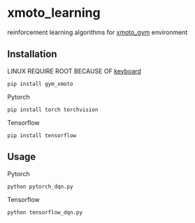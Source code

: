 # xmoto_learning
reinforcement learning algorithms for [xmoto_gym](https://github.com/louis030195/xmoto-gym) environment

## Installation
LINUX REQUIRE ROOT BECAUSE OF [keyboard](https://github.com/boppreh/keyboard)
```
pip install gym_xmoto
```
Pytorch
```
pip install torch torchvision
```
Tensorflow
```
pip install tensorflow
```

## Usage
Pytorch
```
python pytorch_dqn.py
```
Tensorflow
```
python tensorflow_dqn.py
```
